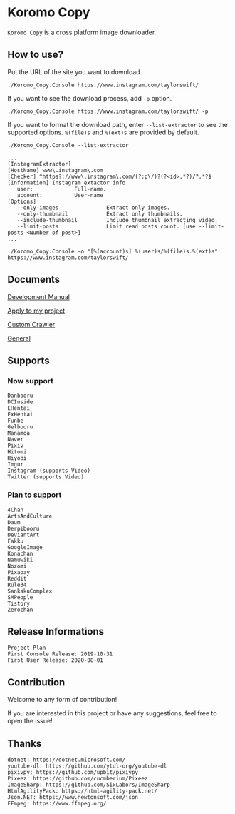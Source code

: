 # Koromo Copy

`Koromo Copy` is a cross platform image downloader.

## How to use?

Put the URL of the site you want to download.

```
./Koromo_Copy.Console https://www.instagram.com/taylorswift/
```

If you want to see the download process, add `-p` option.

```
./Koromo_Copy.Console https://www.instagram.com/taylorswift/ -p
```

If you want to format the download path, enter `--list-extractor` to see the supported options. 
`%(file)s` and `%(ext)s` are provided by default.

```
./Koromo_Copy.Console --list-extractor

...
[InstagramExtractor]
[HostName] www\.instagram\.com
[Checker] ^https?://www\.instagram\.com/(?:p\/)?(?<id>.*?)/?.*?$
[Information] Instagram extactor info
   user:             Full-name.
   account:          User-name
[Options]
   --only-images               Extract only images.
   --only-thumbnail            Extract only thumbnails.
   --include-thumbnail         Include thumbnail extracting video.
   --limit-posts               Limit read posts count. [use --limit-posts <Number of post>]
...

./Koromo_Copy.Console -o "[%(account)s] %(user)s/%(file)s.%(ext)s" https://www.instagram.com/taylorswift/
```

## Documents

[Development Manual](Document/Development.md)

[Apply to my project](Document/Embedding.md)

[Custom Crawler](Document/CustomCrawler.md)

[General](Document/General.md)

## Supports

### Now support

```
Danbooru
DCInside
EHentai
ExHentai
Funbe
Gelbooru
Manamoa
Naver
Pixiv
Hitomi
Hiyobi
Imgur
Instagram (supports Video)
Twitter (supports Video)
```

### Plan to support

```
4Chan
ArtsAndCulture
Daum
Derpibooru
DeviantArt
Fakku
GoogleImage
Konachan
Namuwiki
Nozomi
Pixabay
Reddit
Rule34
SankakuComplex
SMPeople
Tistory
Zerochan
```

## Release Informations

```
Project Plan
First Console Release: 2019-10-31
First User Release: 2020-08-01
```

## Contribution

Welcome to any form of contribution!

If you are interested in this project or have any suggestions, feel free to open the issue!

## Thanks

```
dotnet: https://dotnet.microsoft.com/
youtube-dl: https://github.com/ytdl-org/youtube-dl
pixivpy: https://github.com/upbit/pixivpy
Pixeez: https://github.com/cucmberium/Pixeez
ImageSharp: https://github.com/SixLabors/ImageSharp
HtmlAgilityPack: https://html-agility-pack.net/
Json.NET: https://www.newtonsoft.com/json
FFmpeg: https://www.ffmpeg.org/
```